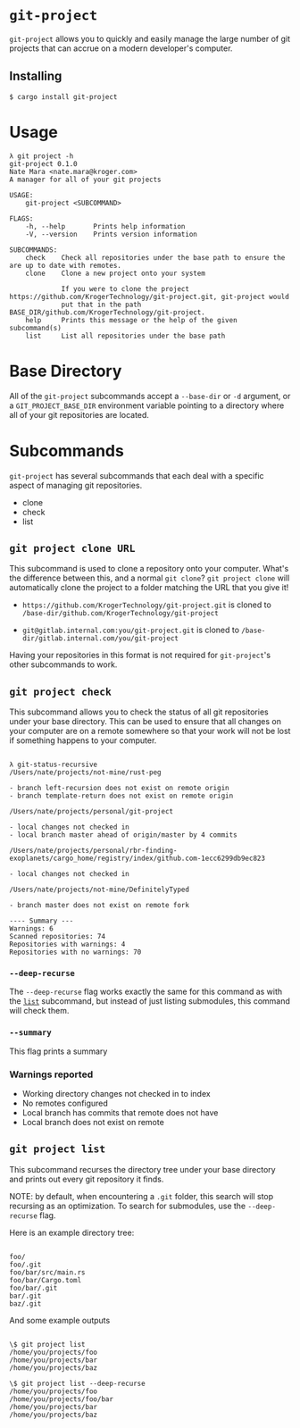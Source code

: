 # `git-project`

`git-project` allows you to quickly and easily manage the large number of git
projects that can accrue on a modern developer's computer.

## Installing

```
$ cargo install git-project
```

# Usage

```
λ git project -h
git-project 0.1.0
Nate Mara <nate.mara@kroger.com>
A manager for all of your git projects

USAGE:
    git-project <SUBCOMMAND>

FLAGS:
    -h, --help       Prints help information
    -V, --version    Prints version information

SUBCOMMANDS:
    check    Check all repositories under the base path to ensure the are up to date with remotes.
    clone    Clone a new project onto your system

             If you were to clone the project https://github.com/KrogerTechnology/git-project.git, git-project would
             put that in the path BASE_DIR/github.com/KrogerTechnology/git-project.
    help     Prints this message or the help of the given subcommand(s)
    list     List all repositories under the base path
```

# Base Directory

All of the `git-project` subcommands accept a `--base-dir` or `-d` argument,
or a `GIT_PROJECT_BASE_DIR` environment variable pointing to a directory
where all of your git repositories are located.

# Subcommands

`git-project` has several subcommands that each deal with a specific aspect
of managing git repositories.

- clone
- check
- list

## `git project clone URL`

This subcommand is used to clone a repository onto your computer. What's the
difference between this, and a normal `git clone`? `git project clone` will
automatically clone the project to a folder matching the URL that you give it!

- `https://github.com/KrogerTechnology/git-project.git` is cloned to
  `/base-dir/github.com/KrogerTechnology/git-project`

- `git@gitlab.internal.com:you/git-project.git` is cloned to
  `/base-dir/gitlab.internal.com/you/git-project`

Having your repositories in this format is not required for `git-project`'s
other subcommands to work.

## `git project check`

This subcommand allows you to check the status of all git repositories under
your base directory. This can be used to ensure that all changes on your
computer are on a remote somewhere so that your work will not be lost if
something happens to your computer.

```

λ git-status-recursive
/Users/nate/projects/not-mine/rust-peg

- branch left-recursion does not exist on remote origin
- branch template-return does not exist on remote origin

/Users/nate/projects/personal/git-project

- local changes not checked in
- local branch master ahead of origin/master by 4 commits

/Users/nate/projects/personal/rbr-finding-exoplanets/cargo_home/registry/index/github.com-1ecc6299db9ec823

- local changes not checked in

/Users/nate/projects/not-mine/DefinitelyTyped

- branch master does not exist on remote fork

---- Summary ---
Warnings: 6
Scanned repositories: 74
Repositories with warnings: 4
Repositories with no warnings: 70

```

### `--deep-recurse`

The `--deep-recurse` flag works exactly the same for this command as with the
[`list`](#git-project-list) subcommand, but instead of just listing
submodules, this command will check them.

### `--summary`

This flag prints a summary

### Warnings reported

- Working directory changes not checked in to index
- No remotes configured
- Local branch has commits that remote does not have
- Local branch does not exist on remote

## `git project list`

This subcommand recurses the directory tree under your base directory and
prints out every git repository it finds.

NOTE: by default, when encountering a `.git` folder, this search will stop
recursing as an optimization. To search for submodules, use the
`--deep-recurse` flag.

Here is an example directory tree:

```

foo/
foo/.git
foo/bar/src/main.rs
foo/bar/Cargo.toml
foo/bar/.git
bar/.git
baz/.git

```

And some example outputs

```

\$ git project list
/home/you/projects/foo
/home/you/projects/bar
/home/you/projects/baz

\$ git project list --deep-recurse
/home/you/projects/foo
/home/you/projects/foo/bar
/home/you/projects/bar
/home/you/projects/baz

```

```

```
